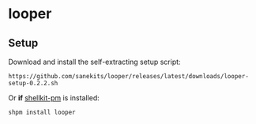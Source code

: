 # looper

## Setup

Download and install the self-extracting setup script:

    https://github.com/sanekits/looper/releases/latest/downloads/looper-setup-0.2.2.sh

Or **if** [shellkit-pm](https://github.com/sanekits/shellkit-pm) is installed:

    shpm install looper

##
